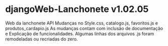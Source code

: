 # djangoWeb-Lanchonete v1.02.05
 Web da lanchonete API
    Mudanças no Style.css, catalogo.js, favoritos.js e produtos_cardapio.js
    As mudanças contam com inclusão de documentação e Explicação de funcionalidades.
    Algumas linhas dos arquivos .js foram remodeladas ou recriadas do zero.
    
